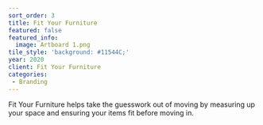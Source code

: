 ```yaml
---
sort_order: 3 
title: Fit Your Furniture
featured: false
featured_info:
  image: Artboard 1.png
tile_style: 'background: #11544C;'
year: 2020
client: Fit Your Furniture
categories:
 - Branding
---
```


Fit Your Furniture helps take the guesswork out of moving by measuring up your space and ensuring your items fit before moving in.
